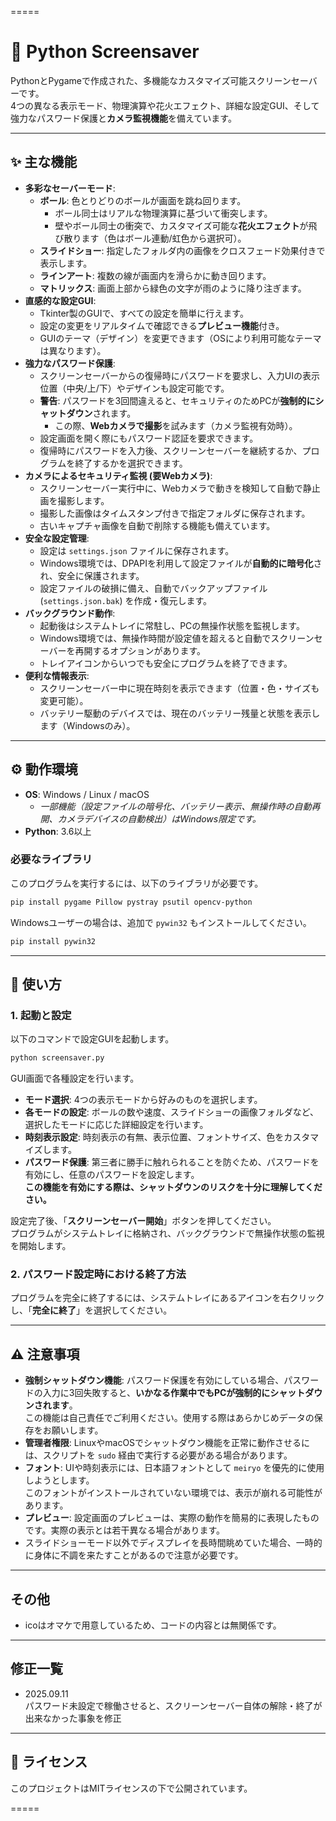 =====

# 🎨 Python Screensaver

PythonとPygameで作成された、多機能なカスタマイズ可能スクリーンセーバーです。  
4つの異なる表示モード、物理演算や花火エフェクト、詳細な設定GUI、そして強力なパスワード保護と**カメラ監視機能**を備えています。  

---

## ✨ 主な機能

- **多彩なセーバーモード**:  
  - **ボール**: 色とりどりのボールが画面を跳ね回ります。  
    - ボール同士はリアルな物理演算に基づいて衝突します。  
    - 壁やボール同士の衝突で、カスタマイズ可能な**花火エフェクト**が飛び散ります（色はボール連動/虹色から選択可）。  
  - **スライドショー**: 指定したフォルダ内の画像をクロスフェード効果付きで表示します。  
  - **ラインアート**: 複数の線が画面内を滑らかに動き回ります。  
  - **マトリックス**: 画面上部から緑色の文字が雨のように降り注ぎます。  
- **直感的な設定GUI**:  
  - Tkinter製のGUIで、すべての設定を簡単に行えます。  
  - 設定の変更をリアルタイムで確認できる**プレビュー機能**付き。  
  - GUIのテーマ（デザイン）を変更できます（OSにより利用可能なテーマは異なります）。  
- **強力なパスワード保護**:  
  - スクリーンセーバーからの復帰時にパスワードを要求し、入力UIの表示位置（中央/上/下）やデザインも設定可能です。  
  - **警告**: パスワードを3回間違えると、セキュリティのためPCが**強制的にシャットダウン**されます。  
    - この際、**Webカメラで撮影**を試みます（カメラ監視有効時）。  
  - 設定画面を開く際にもパスワード認証を要求できます。  
  - 復帰時にパスワードを入力後、スクリーンセーバーを継続するか、プログラムを終了するかを選択できます。  
- **カメラによるセキュリティ監視 (要Webカメラ)**:  
  - スクリーンセーバー実行中に、Webカメラで動きを検知して自動で静止画を撮影します。  
  - 撮影した画像はタイムスタンプ付きで指定フォルダに保存されます。  
  - 古いキャプチャ画像を自動で削除する機能も備えています。  
- **安全な設定管理**:  
  - 設定は `settings.json` ファイルに保存されます。  
  - Windows環境では、DPAPIを利用して設定ファイルが**自動的に暗号化**され、安全に保護されます。  
  - 設定ファイルの破損に備え、自動でバックアップファイル (`settings.json.bak`) を作成・復元します。  
- **バックグラウンド動作**:  
  - 起動後はシステムトレイに常駐し、PCの無操作状態を監視します。  
  - Windows環境では、無操作時間が設定値を超えると自動でスクリーンセーバーを再開するオプションがあります。  
  - トレイアイコンからいつでも安全にプログラムを終了できます。  
- **便利な情報表示**:  
  - スクリーンセーバー中に現在時刻を表示できます（位置・色・サイズも変更可能）。  
  - バッテリー駆動のデバイスでは、現在のバッテリー残量と状態を表示します（Windowsのみ）。  
 
---  

## ⚙️ 動作環境  

- **OS**: Windows / Linux / macOS  
  - *一部機能（設定ファイルの暗号化、バッテリー表示、無操作時の自動再開、カメラデバイスの自動検出）はWindows限定です。*  
- **Python**: 3.6以上  

### 必要なライブラリ  

このプログラムを実行するには、以下のライブラリが必要です。

```bash  
pip install pygame Pillow pystray psutil opencv-python  
```  

Windowsユーザーの場合は、追加で `pywin32` もインストールしてください。

```bash  
pip install pywin32  
```  

---

## 🚀 使い方  

### 1. 起動と設定  

以下のコマンドで設定GUIを起動します。 

```bash  
python screensaver.py
```

GUI画面で各種設定を行います。  

- **モード選択**: 4つの表示モードから好みのものを選択します。  
- **各モードの設定**: ボールの数や速度、スライドショーの画像フォルダなど、選択したモードに応じた詳細設定を行います。  
- **時刻表示設定**: 時刻表示の有無、表示位置、フォントサイズ、色をカスタマイズします。  
- **パスワード保護**: 第三者に勝手に触れられることを防ぐため、パスワードを有効にし、任意のパスワードを設定します。  
**この機能を有効にする際は、シャットダウンのリスクを十分に理解してください。**  

設定完了後、「**スクリーンセーバー開始**」ボタンを押してください。  
プログラムがシステムトレイに格納され、バックグラウンドで無操作状態の監視を開始します。  

### 2. パスワード設定時における終了方法

プログラムを完全に終了するには、システムトレイにあるアイコンを右クリックし、「**完全に終了**」を選択してください。  

---

## ⚠️ 注意事項

- **強制シャットダウン機能**: パスワード保護を有効にしている場合、パスワードの入力に3回失敗すると、**いかなる作業中でもPCが強制的にシャットダウンされます**。    
この機能は自己責任でご利用ください。使用する際はあらかじめデータの保存をお願いします。  
- **管理者権限**: LinuxやmacOSでシャットダウン機能を正常に動作させるには、スクリプトを `sudo` 経由で実行する必要がある場合があります。  
- **フォント**: UIや時刻表示には、日本語フォントとして `meiryo` を優先的に使用しようとします。  
このフォントがインストールされていない環境では、表示が崩れる可能性があります。  
- **プレビュー**: 設定画面のプレビューは、実際の動作を簡易的に表現したものです。実際の表示とは若干異なる場合があります。  
- スライドショーモード以外でディスプレイを長時間眺めていた場合、一時的に身体に不調を来たすことがあるので注意が必要です。  

---

## その他
- icoはオマケで用意しているため、コードの内容とは無関係です。

---

## 修正一覧  
- 2025.09.11    
パスワード未設定で稼働させると、スクリーンセーバー自体の解除・終了が出来なかった事象を修正  

---

## 📄 ライセンス

このプロジェクトはMITライセンスの下で公開されています。 

=====
